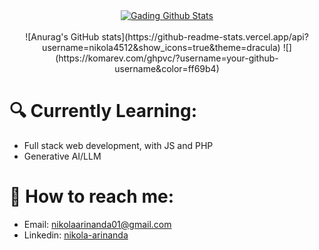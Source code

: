 <div align="center" dir="auto">
  <a target="_blank" rel="noopener noreferrer nofollow" href="#"><img alt="Gading Github Stats" data-canonical-src="https://github-readme-stats.vercel.app/api?username=nikola4512&show_icons=true&theme=dracula" style="max-width: 100%;"></a>
  <br><br>
  
</div>

<div align="center">
![Anurag's GitHub stats](https://github-readme-stats.vercel.app/api?username=nikola4512&show_icons=true&theme=dracula)  
![](https://komarev.com/ghpvc/?username=your-github-username&color=ff69b4)
</div>


# 🔍 Currently Learning:
+ Full stack web development, with JS and PHP
+ Generative AI/LLM

# 🚀 How to reach me:
- Email: [nikolaarinanda01@gmail.com](mailto:nikolaarinanda01@gmail.com)
- Linkedin: [nikola-arinanda](https://www.linkedin.com/in/nikola-arinanda/)

<!---
nikola4512/nikola4512 is a ✨ special ✨ repository because its `README.md` (this file) appears on your GitHub profile.
You can click the Preview link to take a look at your changes.
--->
